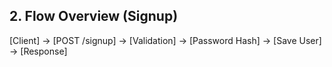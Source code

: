 ## 2. Flow Overview (Signup)

[Client] → [POST /signup] → [Validation] → [Password Hash] → [Save User] → [Response]
